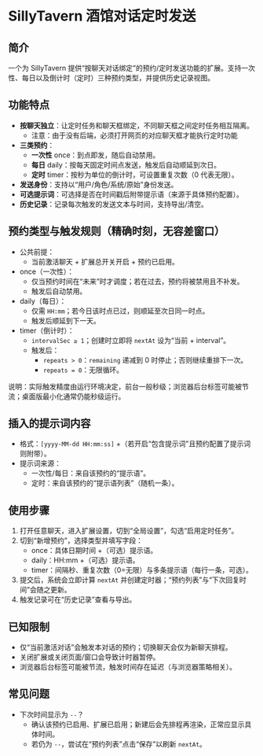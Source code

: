 

# SillyTavern 酒馆对话定时发送

## 简介

一个为 SillyTavern 提供“按聊天对话绑定”的预约/定时发送功能的扩展。支持一次性、每日以及倒计时（定时）三种预约类型，并提供历史记录视图。

## 功能特点
- **按聊天独立**：让定时任务和聊天框绑定，不同聊天框之间定时任务相互隔离。
  - 注意：由于没有后端，必须打开网页的对应聊天框才能执行定时功能
- **三类预约**：
  - **一次性** once：到点即发，随后自动禁用。
  - **每日** daily：按每天固定时间点发送，触发后自动顺延到次日。
  - **定时** timer：按秒为单位的倒计时，可设置重复次数（0 代表无限）。
- **发送身份**：支持以“用户/角色/系统/原始”身份发送。
- **可选提示词**：可选择是否在时间戳后附带提示语（来源于具体预约配置）。
- **历史记录**：记录每次触发的发送文本与时间，支持导出/清空。

## 预约类型与触发规则（精确时刻，无容差窗口）
- 公共前提：
  - 当前激活聊天 + 扩展总开关开启 + 预约已启用。
- once（一次性）：
  - 仅当预约时间在“未来”时才调度；若在过去，预约将被禁用且不补发。
  - 触发后自动禁用。
- daily（每日）：
  - 仅需 `HH:mm`；若今日该时点已过，则顺延至次日同一时点。
  - 触发后顺延到下一天。
- timer（倒计时）：
  - `intervalSec ≥ 1`；创建时立即将 `nextAt` 设为“当前 + interval”。
  - 触发后：
    - `repeats > 0`：`remaining` 递减到 0 时停止；否则继续重排下一次。
    - `repeats = 0`：无限循环。

说明：实际触发精度由运行环境决定，前台一般秒级；浏览器后台标签可能被节流；桌面版最小化通常仍能秒级运行。

## 插入的提示词内容
- 格式：`[yyyy-MM-dd HH:mm:ss]` +（若开启“包含提示词”且预约配置了提示词则附带）。
- 提示词来源：
  - 一次性/每日：来自该预约的“提示语”。
  - 定时：来自该预约的“提示语列表”（随机一条）。

## 使用步骤
1. 打开任意聊天，进入扩展设置，切到“全局设置”，勾选“启用定时任务”。
2. 切到“新增预约”，选择类型并填写字段：
   - once：具体日期时间 +（可选）提示语。
   - daily：HH:mm +（可选）提示语。
   - timer：间隔秒、重复次数（0=无限）与多条提示语（每行一条，可选）。
3. 提交后，系统会立即计算 `nextAt` 并创建定时器；“预约列表”与“下次回复时间”会随之更新。
4. 触发记录可在“历史记录”查看与导出。

## 已知限制
- 仅“当前激活对话”会触发本对话的预约；切换聊天会仅为新聊天排程。
- 关闭扩展或关闭页面/窗口会导致计时器暂停。
- 浏览器后台标签可能被节流，触发时间存在延迟（与浏览器策略相关）。

## 常见问题
- 下次时间显示为 `--`？
  - 确认该预约已启用、扩展已启用；新建后会先排程再渲染，正常应显示具体时间。
  - 若仍为 `--`，尝试在“预约列表”点击“保存”以刷新 `nextAt`。
